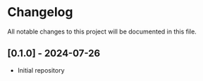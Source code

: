 # Changelog

All notable changes to this project will be documented in this file.

## [0.1.0] - 2024-07-26

- Initial repository